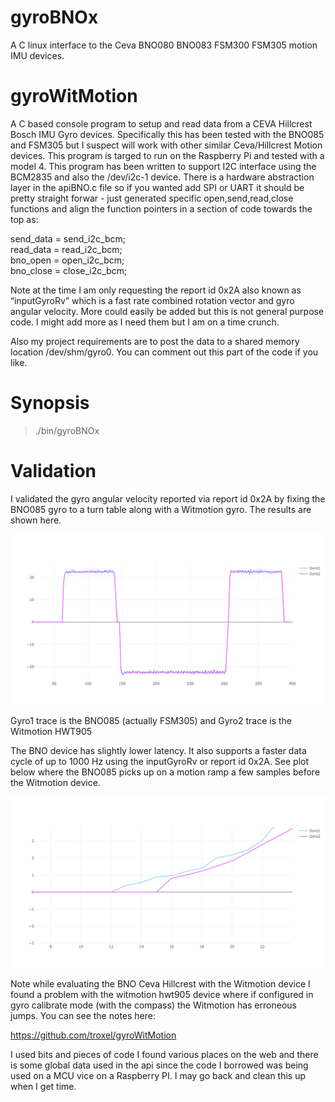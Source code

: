 # gyroBNOx
A C linux interface to the Ceva BNO080 BNO083 FSM300 FSM305 motion IMU devices. 

# gyroWitMotion
A C based console program to setup and read data from a CEVA Hillcrest Bosch IMU Gyro devices. Specifically this has been tested with the BNO085 and FSM305 but I suspect will work with other similar Ceva/Hillcrest Motion devices. This program is targed to run on the Raspberry Pi and tested with a model 4. This program has been written to support I2C interface using the BCM2835 and also the /dev/i2c-1 device. There is a hardware abstraction layer in the apiBNO.c file so if you wanted add SPI or UART it should be pretty straight forwar - just generated specific open,send,read,close functions and align the function pointers in a section of code towards the top as:

  send_data = send_i2c_bcm;  
  read_data = read_i2c_bcm;  
  bno_open = open_i2c_bcm;  
  bno_close = close_i2c_bcm;  

Note at the time I am only requesting the report id 0x2A also known as “inputGyroRv” which is a fast rate combined rotation vector and gyro angular velocity. More could easily be added but this is not general purpose code. I might add more as I need them but I am on a time crunch. 

Also my project requirements are to post the data to a shared memory location /dev/shm/gyro0. You can comment out this part of the code if you like. 

# Synopsis

> ./bin/gyroBNOx


# Validation

I validated the gyro angular velocity reported via  report id 0x2A by fixing the BNO085 gyro to a turn table along with a Witmotion gyro. The results are shown here.   

![Gyro Traces](/docs/bno085_witmotion_gyro_traces.png)

Gyro1 trace is the BNO085 (actually FSM305) and Gyro2 trace is the Witmotion HWT905

The BNO device has slightly lower latency. It also supports a faster data cycle of up to 1000 Hz using the inputGyroRv or report id 0x2A. See plot below where the BNO085 picks up on a motion ramp a few samples before the Witmotion device.  

![Gyro Traces](/docs/bno_leading_impulse.png)


Note while evaluating the BNO Ceva Hillcrest with the Witmotion device I found a problem with the witmotion hwt905 device where if configured in gyro calibrate mode (with the compass) the Witmotion has erroneous jumps. You can see the notes here: 

https://github.com/troxel/gyroWitMotion  

I used bits and pieces of code I found various places on the web and there is some global data used in the api since the code I borrowed was being used on a MCU vice on a Raspberry PI. I may go back and clean this up when I get time.  
